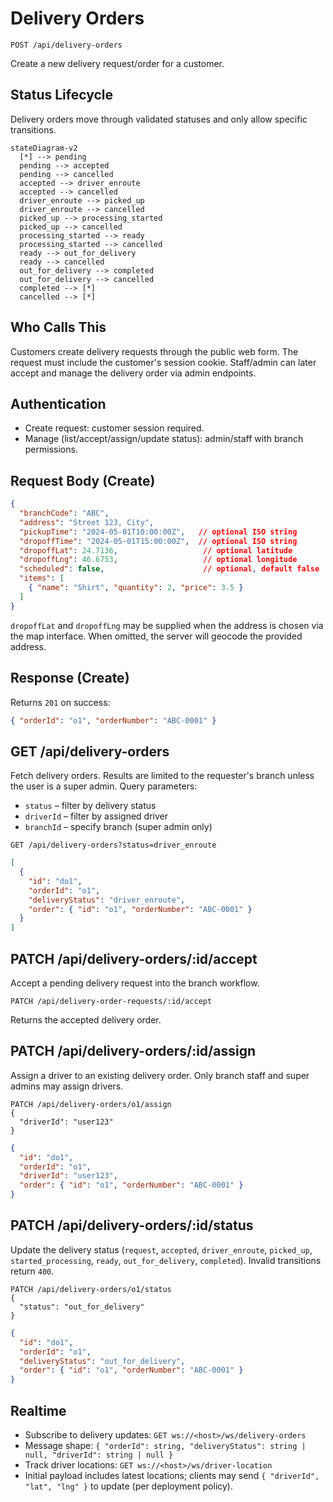 # Delivery Orders

`POST /api/delivery-orders`

Create a new delivery request/order for a customer.

## Status Lifecycle

Delivery orders move through validated statuses and only allow specific transitions.

```mermaid
stateDiagram-v2
  [*] --> pending
  pending --> accepted
  pending --> cancelled
  accepted --> driver_enroute
  accepted --> cancelled
  driver_enroute --> picked_up
  driver_enroute --> cancelled
  picked_up --> processing_started
  picked_up --> cancelled
  processing_started --> ready
  processing_started --> cancelled
  ready --> out_for_delivery
  ready --> cancelled
  out_for_delivery --> completed
  out_for_delivery --> cancelled
  completed --> [*]
  cancelled --> [*]
```

## Who Calls This

Customers create delivery requests through the public web form. The request must
include the customer's session cookie. Staff/admin can later accept and manage
the delivery order via admin endpoints.

## Authentication

- Create request: customer session required.
- Manage (list/accept/assign/update status): admin/staff with branch permissions.

## Request Body (Create)

```json
{
  "branchCode": "ABC",
  "address": "Street 123, City",
  "pickupTime": "2024-05-01T10:00:00Z",   // optional ISO string
  "dropoffTime": "2024-05-01T15:00:00Z",  // optional ISO string
  "dropoffLat": 24.7136,                   // optional latitude
  "dropoffLng": 46.6753,                   // optional longitude
  "scheduled": false,                      // optional, default false
  "items": [
    { "name": "Shirt", "quantity": 2, "price": 3.5 }
  ]
}
```

`dropoffLat` and `dropoffLng` may be supplied when the address is chosen via the
map interface. When omitted, the server will geocode the provided address.

## Response (Create)

Returns `201` on success:

```json
{ "orderId": "o1", "orderNumber": "ABC-0001" }
```

## GET /api/delivery-orders

Fetch delivery orders. Results are limited to the requester's branch unless the
user is a super admin. Query parameters:

- `status` – filter by delivery status
- `driverId` – filter by assigned driver
- `branchId` – specify branch (super admin only)

```
GET /api/delivery-orders?status=driver_enroute
```

```json
[
  {
    "id": "do1",
    "orderId": "o1",
    "deliveryStatus": "driver_enroute",
    "order": { "id": "o1", "orderNumber": "ABC-0001" }
  }
]
```

## PATCH /api/delivery-orders/:id/accept

Accept a pending delivery request into the branch workflow.

```
PATCH /api/delivery-order-requests/:id/accept
```

Returns the accepted delivery order.

## PATCH /api/delivery-orders/:id/assign

Assign a driver to an existing delivery order. Only branch staff and super
admins may assign drivers.

```
PATCH /api/delivery-orders/o1/assign
{
  "driverId": "user123"
}
```

```json
{
  "id": "do1",
  "orderId": "o1",
  "driverId": "user123",
  "order": { "id": "o1", "orderNumber": "ABC-0001" }
}
```

## PATCH /api/delivery-orders/:id/status

Update the delivery status (`request`, `accepted`, `driver_enroute`,
`picked_up`, `started_processing`, `ready`, `out_for_delivery`, `completed`).
Invalid transitions return `400`.

```
PATCH /api/delivery-orders/o1/status
{
  "status": "out_for_delivery"
}
```

```json
{
  "id": "do1",
  "orderId": "o1",
  "deliveryStatus": "out_for_delivery",
  "order": { "id": "o1", "orderNumber": "ABC-0001" }
}
```

## Realtime

- Subscribe to delivery updates: `GET ws://<host>/ws/delivery-orders`
- Message shape: `{ "orderId": string, "deliveryStatus": string | null, "driverId": string | null }`
- Track driver locations: `GET ws://<host>/ws/driver-location`
- Initial payload includes latest locations; clients may send `{ "driverId", "lat", "lng" }` to update (per deployment policy).
